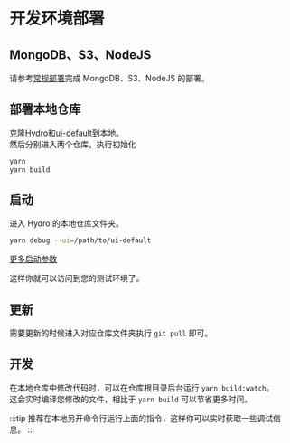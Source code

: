 # 开发环境部署

## MongoDB、S3、NodeJS

请参考[常规部署](/common.html)完成 MongoDB、S3、NodeJS 的部署。

## 部署本地仓库

克隆[Hydro](https://github.com/hydro-dev/Hydro)和[ui-default](https://github.com/hydro-dev/ui-default)到本地。  
然后分别进入两个仓库，执行初始化

```sh
yarn
yarn build
```

## 启动

进入 Hydro 的本地仓库文件夹。

```sh
yarn debug --ui=/path/to/ui-default
```

[更多启动参数](/install/common.html#运行hydro)

这样你就可以访问到您的测试环境了。

## 更新

需要更新的时候进入对应仓库文件夹执行 `git pull` 即可。

## 开发

在本地仓库中修改代码时，可以在仓库根目录后台运行 `yarn build:watch`。  
这会实时编译您修改的文件，相比于 `yarn build` 可以节省更多时间。  

:::tip
推荐在本地另开命令行运行上面的指令，这样你可以实时获取一些调试信息。
:::
